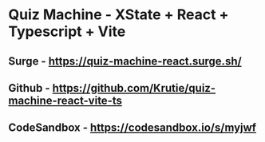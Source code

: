 # Quiz Machine - XState + React + Typescript + Vite

## Surge - https://quiz-machine-react.surge.sh/

## Github - https://github.com/Krutie/quiz-machine-react-vite-ts 

## CodeSandbox - https://codesandbox.io/s/myjwf 
